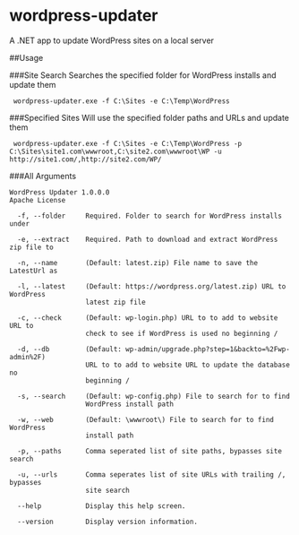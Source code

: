 # wordpress-updater
A .NET app to update WordPress sites on a local server

##Usage

###Site Search
Searches the specified folder for WordPress installs and update them

``` wordpress-updater.exe -f C:\Sites -e C:\Temp\WordPress```

###Specified Sites
Will use the specified folder paths and URLs and update them

``` wordpress-updater.exe -f C:\Sites -e C:\Temp\WordPress -p C:\Sites\site1.com\wwwroot,C:\site2.com\wwwroot\WP -u http://site1.com/,http://site2.com/WP/```

###All Arguments

```
WordPress Updater 1.0.0.0
Apache License

  -f, --folder     Required. Folder to search for WordPress installs under

  -e, --extract    Required. Path to download and extract WordPress zip file to

  -n, --name       (Default: latest.zip) File name to save the LatestUrl as

  -l, --latest     (Default: https://wordpress.org/latest.zip) URL to WordPress
                   latest zip file

  -c, --check      (Default: wp-login.php) URL to to add to website URL to
                   check to see if WordPress is used no beginning /

  -d, --db         (Default: wp-admin/upgrade.php?step=1&backto=%2Fwp-admin%2F)
                   URL to to add to website URL to update the database no
                   beginning /

  -s, --search     (Default: wp-config.php) File to search for to find
                   WordPress install path

  -w, --web        (Default: \wwwroot\) File to search for to find WordPress
                   install path

  -p, --paths      Comma seperated list of site paths, bypasses site search

  -u, --urls       Comma seperates list of site URLs with trailing /, bypasses
                   site search

  --help           Display this help screen.

  --version        Display version information.
  ```

